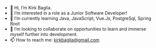 - 👋 Hi, I’m Kirk Baglia.
- 👀 I’m interested in a role as a Junior Software Developer!
- 🌱 I’m currently learning Java, JavaScript, Vue.Js, PostgreSql, Spring Boot
- 💞️ I’m looking to collaborate on opportunities to learn and immerse myself further into development.
- 📫 How to reach me: kirkbaglia@gmail.com

<!---
kbaglia1/kbaglia1 is a ✨ special ✨ repository because its `README.md` (this file) appears on your GitHub profile.
You can click the Preview link to take a look at your changes.
--->

